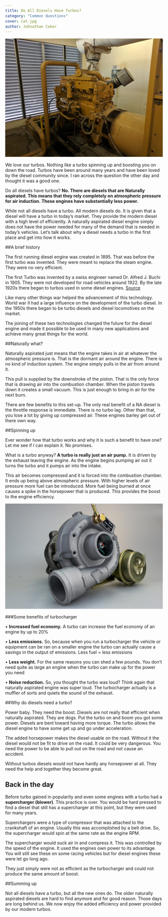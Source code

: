 ```yaml
---
title: Do All Diesels Have Turbos?
category: "Common Questions"
cover: cat.jpg
author: Johnathan Coker
---
```


![unsplash.com](./cat.jpg)



We love our turbos. Nothing like a turbo spinning up and boosting you on down the road. Turbos have been around many years and have been loved by the diesel community since. I ran across the question the other day and thought it was a good one. 

Do all diesels have turbos? **No. There are diesels that are Naturally aspirated. This means that they rely completely on atmospheric pressure for air induction. These engines have substantially less power.** 

While not all diesels have a turbo. All modern diesels do. It is given that a diesel will have a turbo in today’s market. They provide the modern diesel with a high level of efficiently. 
A naturally aspirated diesel engine simply does not have the power needed for many of the demand that is needed in today’s vehicles. Let’s talk about why a diesel needs a turbo in the first place and get into how it works.

##A brief history 

The first running diesel engine was created in 1895. That was before the first turbo was invented. They were meant to replace the steam engine. They were no very efficient.  

The first Turbo was invented by a swiss engineer named Dr. Alfred J. Buchi in 1905. They were not developed for road vehicles around 1922. By the late 1920s there began to turbos used in some diesel engines. [Source](https://en.m.wikipedia.org/wiki/Turbo-diesel)

Like many other things war helped the advancement of this technology. World war II had a large influence on the development of the turbo diesel. In the 1950s there began to be turbo diesels and diesel locomotives on the market. 

The joining of these two technologies changed the future for the diesel engine and made it possible to be used in many new applications and achieve many great things for the world. 


##Naturally what?

Naturally aspirated just means that the engine takes in air at whatever the atmospheric pressure is. That is the dormant air around the engine. There is no kind of induction system. The engine simply pulls in the air from around it. 

This pull is supplied by the downstroke of the piston. That is the only force that is drawing air into the combustion chamber. When the piston travels down it creates a small vacuum. This is just enough to bring in air for the next burn. 

There are few benefits to this set-up. The only real benefit of a NA diesel is the throttle response is immediate. There is no turbo lag. Other than that, you lose a lot by giving up compressed air. These engines barley get out of there own way. 

##Spinning up 

Ever wonder how that turbo works and why it is such a benefit to have one? Let me see if I can explain it. No promises. 

What is a turbo anyway? **A turbo is really just an air pump.** It is driven by the exhaust leaving the engine. As the engine begins pumping air out it turns the turbo and it pumps air into the intake. 

This air becomes compressed and it is forced into the combustion chamber. It ends up being above atmospheric pressure. With higher levels of air pressure more fuel can be introduced. More fuel being burned at once causes a spike in the horsepower that is produced. This provides the boost to the engine efficiency. 

![turbo](turbo.jpg)

###Some benefits of turbocharger 

•	**Increased fuel economy.** A turbo can increase the fuel economy of an engine by up to 20%

•	**Less emissions.** So, because when you run a turbocharger the vehicle or equipment can be ran on a smaller engine the turbo can actually cause a savings in the output of emissions. Less fuel = less emissions

•	**Less weight.** For the same reasons you can shed a few pounds. You don’t need quite as large an engine when the turbo can make up for the power you need 

•	**Noise reduction.** So, you thought the turbo was loud? Think again that naturally aspirated engine was super loud. The turbocharger actually is a muffler of sorts and quiets the sound of the exhaust.  


##Why do diesels need a turbo?

Power baby. They need the boost. Diesels are not really that efficient when naturally aspirated. They are dogs. Put the turbo on and boom you got some power. Diesels are bent toward having more torque. The turbo allows the diesel engine to have some get up and go under acceleration.  

The added horsepower makes the diesel usable on the road. Without it the diesel would not be fit to drive on the road. It could be very dangerous. You need the power to be able to pull out on the road and not cause an accident. 

Without turbos diesels would not have hardly any horsepower at all. They need the help and together they become great. 

## Back in the day

Before turbo gained in popularity and even some engines with a turbo had a **supercharger (blower)**. This practice is over. You would be hard pressed to find a diesel that still has a supercharger at this point, but they were used for many years. 

Superchargers were a type of compressor that was attached to the crankshaft of an engine. Usually this was accomplished by a belt drive. So, the supercharger would spin at the same rate as the engine RPM. 

The supercharger would suck air in and compress it. This was controlled by the speed of the engine. It used the engines own power to its advantage. You will still see these on some racing vehicles but for diesel engines these were let go long ago.

They just simply were not as efficient as the turbocharger and could not produce the same amount of boost. 

##Summing up

Not all diesels have a turbo, but all the new ones do. The older naturally aspirated diesels are hard to find anymore and for good reason. Those days are long behind us. We now enjoy the added efficiency and power provided by our modern turbos. 



